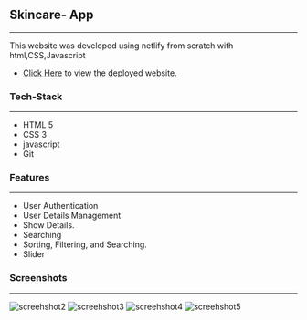 ## Skincare- App
---
<p>
  This website was developed using netlify from scratch with html,CSS,Javascript
</p>

* [Click Here](https://elegant-sprite-192e51.netlify.app/ "Movie App") to view the deployed website.

### Tech-Stack
___

* HTML 5
* CSS 3
* javascript
* Git

### Features
___
* User Authentication
* User Details Management 
* Show Details.
* Searching
* Sorting, Filtering, and Searching.
* Slider

### Screenshots
___

![screehshot2](https://i.ibb.co/z52LHgp/Screenshot-2022-12-12-205249.png)
![screehshot3](https://i.ibb.co/VYzHrpY/Screenshot-2022-12-12-205322.png)
![screehshot4](https://i.ibb.co/jWHMs68/Screenshot-2022-12-12-205210.png)
![screehshot5](https://i.ibb.co/NV17R0b/Screenshot-2022-12-12-205224.png)
